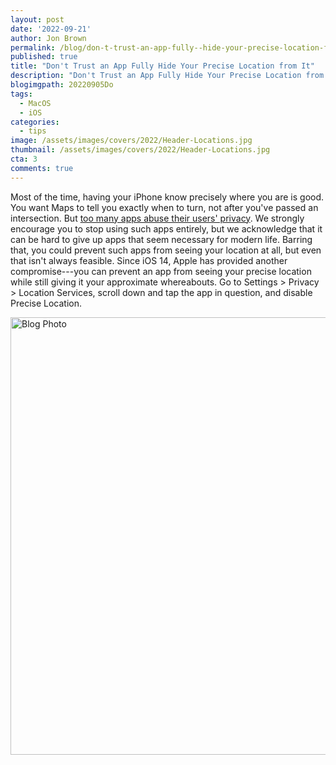 ```yaml
---
layout: post
date: '2022-09-21'
author: Jon Brown
permalink: /blog/don-t-trust-an-app-fully--hide-your-precise-location-from-it/
published: true
title: "Don't Trust an App Fully Hide Your Precise Location from It"
description: "Don't Trust an App Fully Hide Your Precise Location from It"
blogimgpath: 20220905Do
tags:
  - MacOS
  - iOS
categories:
  - tips
image: /assets/images/covers/2022/Header-Locations.jpg
thumbnail: /assets/images/covers/2022/Header-Locations.jpg
cta: 3
comments: true
---
```

Most of the time, having your iPhone know precisely where you are is
good. You want Maps to tell you exactly when to turn, not after you've
passed an intersection. But [too many apps abuse their users'
privacy](https://www.nytimes.com/interactive/2019/12/19/opinion/location-tracking-cell-phone.html).
We strongly encourage you to stop using such apps entirely, but we
acknowledge that it can be hard to give up apps that seem necessary for
modern life. Barring that, you could prevent such apps from seeing your
location at all, but even that isn't always feasible. Since iOS 14,
Apple has provided another compromise---you can prevent an app from
seeing your precise location while still giving it your approximate
whereabouts. Go to Settings \> Privacy \> Location Services, scroll down
and tap the app in question, and disable Precise Location.

<img alt="Blog Photo" src="{{ site.site_cdn }}/assets/images/blog/2022/20220905Do/image2.jpeg" class="img-fluid rounded m-2" width="700" />
